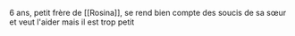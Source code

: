 6 ans, petit frère de [[Rosina]], se rend bien compte des soucis de sa sœur et veut l'aider mais il est trop petit